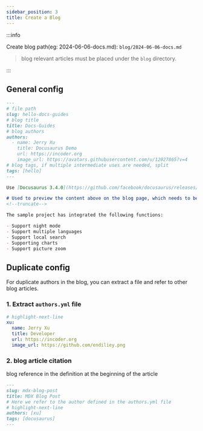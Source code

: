 ```yaml
---
sidebar_position: 3
title: Create a Blog
---
```


:::info

Create blog path(eg: 2024-06-06-docs.md): `blog/2024-06-06-docs.md`
> blog relevant articles must be placed under the `blog` directory.

:::

## General config

```md title="blog/2024-06-06-docs.md"
---
# file path
slug: hello-docs-guides
# blog title
title: Docs-Guides
# blog authors
authors:
  - name: Jerry Xu
    title: Docusaurus Demo
    url: https://incoder.org
    image_url: https://avatars.githubusercontent.com/u/12027865?v=4
# blog tags, if multiple intermediate uses are needed, split
tags: [hello]
---

Use [Docusaurus 3.4.0](https://github.com/facebook/docusaurus/releases/tag/v3.4.0) version build example project

# Used to preview the content above on the blog page, which needs to be displayed on the blog details page
<!--truncate-->

The sample project has integrated the following functions:

- Support night mode
- Support multiple languages
- Support local search
- Supporting charts
- Support picture zoom

```

## Duplicate config

For duplicate authors in the blog, you can extract a file and refer to other blog articles.

### 1. Extract `authors.yml` file

```yml
# highlight-next-line
xu:
  name: Jerry Xu
  title: Developer
  url: https://incoder.org
  image_url: https://github.com/endiliey.png
```

### 2. blog article citation

blog reference in the definition at the beginning of the article

```md
---
slug: mdx-blog-post
title: MDX Blog Post
# Here we refer to the author defined in the authors.yml file
# highlight-next-line
authors: [xu]
tags: [docusaurus]
---
```
